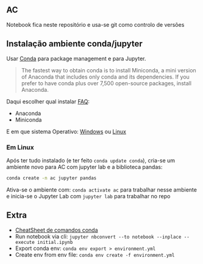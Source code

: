 ## AC

Notebook fica neste repositório e usa-se git como controlo de versões

## Instalação ambiente conda/jupyter

Usar [Conda](https://docs.conda.io/en/latest/#) para package management e para Jupyter. 
> The fastest way to obtain conda is to install Miniconda, a mini version of Anaconda that includes only conda and its dependencies. If you prefer to have conda plus over 7,500 open-source packages, install Anaconda.

Daqui escolher qual instalar [FAQ](https://docs.conda.io/projects/conda/en/latest/user-guide/install/download.html#anaconda-or-miniconda): 
- Anaconda
- Miniconda

E em que sistema Operativo: [Windows](https://docs.conda.io/projects/conda/en/latest/user-guide/install/windows.html) ou [Linux](https://docs.conda.io/projects/conda/en/latest/user-guide/install/linux.html)

### Em Linux 

Após ter tudo instalado (e ter feito `conda update conda`), cria-se um ambiente novo para AC com jupyter lab e a biblioteca pandas:
```bash
conda create -n ac jupyter pandas
```

Ativa-se o ambiente com: `conda activate ac` para trabalhar nesse ambiente e inicia-se o Jupyter Lab com `jupyter lab` para trabalhar no repo

## Extra
- [CheatSheet de comandos conda](https://docs.conda.io/projects/conda/en/latest/user-guide/cheatsheet.html)
- Run notebook via cli: `jupyter nbconvert --to notebook --inplace --execute initial.ipynb`
- Export conda env: `conda env export > environment.yml`
- Create env from env file: `conda env create -f environment.yml`